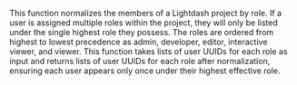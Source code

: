 This function normalizes the members of a Lightdash project by role. If a user is assigned multiple roles within the project, they will only be listed under the single highest role they possess. The roles are ordered from highest to lowest precedence as admin, developer, editor, interactive viewer, and viewer. This function takes lists of user UUIDs for each role as input and returns lists of user UUIDs for each role after normalization, ensuring each user appears only once under their highest effective role.
